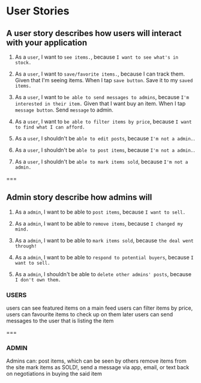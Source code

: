User Stories
===

## A user story describes how users will interact with your application

1. As a `user`, I want to `see items.`, because `I want to see what's in stock.` 

2. As a `user`, I want to `save/favorite items.`, because I can track them.
Given that I'm seeing items. When I tap `save button`. Save it to my `saved items.`

3. As a `user`, I want to `be able to send messages to admins`, because `I'm interested in their item.`
Given that I want buy an item. When I tap `message button`. Send `message` to admin.

4. As a `user`, I want to `be able to filter items by price`, because `I want to find what I can afford.`

5. As a `user`, I shouldn't be `able to edit posts`, because `I'm not a admin.`.

6. As a `user`, I shouldn't be `able to post items`, because `I'm not a admin.`.

7. As a `user`, I shouldn't be `able to mark items sold`, because `I'm not a admin.`

===

## Admin story describe how admins will 

1. As a `admin`, I want to be able to `post items`, because `I want to sell.`

2. As a `admin`, I want to be able to `remove items`, because `I changed my mind.`

3. As a `admin`, I want to be able to `mark items sold`, because `the deal went through!`

4. As a `admin`, I want to be able to `respond to potential buyers`, because `I want to sell.`

5. As a `admin`, I shouldn't be able to `delete other admins' posts`, because `I don't own them.`

### USERS
users can see featured items on a main feed
users can filter items by price,
users can favourite items to check up on them later
users can send messages to the user that is listing the item

===
### ADMIN
Admins can:
post items, which can be seen by others
remove items from the site
mark items as SOLD!,
send a message via app, email, or text back on negotiations in buying the said item 

<!-- ## User Scenarios
1. A user scenario is a syntactic alternative to user stories
They have the form: Given _____, when ______, then ______.
eg. 

2. Given that I am logged in, when I click favourite on a post, then it is added to my favourites.

3. You can also chain on an and to user stories/scenarios
eg. Given that I am logged in, when I click favourite on a post, then it is added to my favourites and the save icon will change to indicate success. -->

